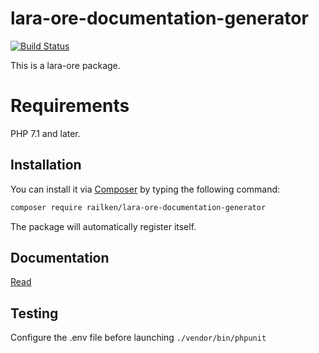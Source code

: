 # lara-ore-documentation-generator

[![Build Status](https://img.shields.io/travis/railken/lara-ore-documentation-generator/master.svg?style=flat-square)](https://travis-ci.org/railken/lara-ore-documentation-generator)

This is a lara-ore package.

# Requirements

PHP 7.1 and later.

## Installation

You can install it via [Composer](https://getcomposer.org/) by typing the following command:

```bash
composer require railken/lara-ore-documentation-generator
```

The package will automatically register itself.

## Documentation

[Read](docs/index.md)

## Testing

Configure the .env file before launching `./vendor/bin/phpunit`
